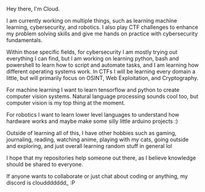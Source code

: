 Hey there, I'm Cloud. 

I am currently working on multiple things, such as learning machine learning, cybersecurity, and robotics. I also play CTF challenges to enhance my problem solving skills and give me hands on practice with cybersecurity fundamentals. 

Within those specific fields, for cybersecurity I am mostly trying out everything I can find, but I am working on learning python, bash and powershell to learn how to script and automate tasks, and I am learning how different operating systems work. In CTFs I will be learning every domain a little, but will primarily focus on OSINT, Web Exploitation, and Cryptography.

For machine learning I want to learn tensorflow and python to create computer vision systems. Natural language processing sounds cool too, but computer vision is my top thing at the moment. 

For robotics I want to learn lower level languages to understand how hardware works and maybe make some silly little arduino projects :) 

Outside of learning all of this, I have other hobbies such as gaming, journaling, reading, watching anime, playing with my cats, going outside and exploring, and just overall learning random stuff in general lol 

I hope that my repositories help someone out there, as I believe knowledge should be shared to everyone. 

If anyone wants to collaborate or just chat about coding or anything, my discord is clouddddddd_ :P

